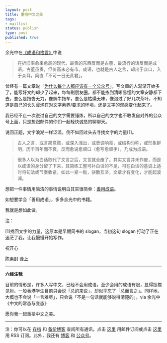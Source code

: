 ```yaml
--- 
layout: post
title: 重拾中文之美
tags: 
- maillist
status: publish
type: post
published: true
---
```



余光中在[《成语和格言》](http://www.jianshu.com/p/aa2ac98552be)中说

>在折旧率愈来愈高的现代，最贵的东西反而是古董，最流行的话反而是成语。古董虽贵，但价高未必有市。成语，也就是古人之言，却出于众口，入于众耳，简直「不可一日无此君」。

曾经有一篇文章说「[为什么每个人都应该有一个公众号](http://www.huxiu.com/article/136419/1.html)」，写文章的人渐渐开始多了，能写好文的却少了起来，每每刷朋友圈，都不能拣到清晰易懂的文章安静都下去，要么是拖沓无力，像蜗牛拖车，要么是枯燥无味，像泡过了好几次茶叶，不知道是自己的长久浸泡在对文字素养/要求的环境，还是文字的观感变化起来了。

我已经不止一次说过自己的文字需要锤炼，所以自己的文字也不敢发自对外的公众号上面，只是想跟邮件的你们一起轻快诚恳的聊聊天。

说回正题，文字浪潮一样泛滥，倒不如回过头去寻找文字的力量[1]。

>古人之言，或言简意赅，或深入浅出，或音调响亮，或结构匀称，或形象鲜明，历千百年而不衰，反而愈说愈顺口（愈写愈顺手），乃成为成语。

>很多人以为白话取代了文言之后，文言就全废了。其实文言并未作废，而是以成语的身分留了下来，其简练工整可补白话的不足，可在白话的基调上适时将句法或节奏收紧，如此一紧一鬆，骈散互济，文章才有变化，才能起波澜。

想把一件事情用简洁的事情说明白其实很简单：[善用成语](http://blog.sina.com.cn/s/blog_bd5c10e90101gw1b.html)。

如想要学会「善用成语」，多多余光中的书籍。

我就是想如此做。

注：

[1]找回文字的力量，这原本是早期简书的 slogan，当初这句 slogan 打动了正在迷茫了我，让我慢慢开始写作。

祝开心

陈素封 谨上

----

**六经注我**

目前的情形是，许多人写中文，已经不会用成语，至少会用的成语有限，显得捉襟见肘。一般香港学生目前只会说「总的来说」，却似乎忘了「总而言之」。同样地，大概也不会说「一言难尽」，只会说「不是一句话就能够说得清楚的」。via 余光中《中文的常态与变态》

愿你我一起重拾中文之美。


----

注：你可以在 [存档](http://tinyletter.com/cnfeat/archive) 和 [备份博客](mesule.com) 查阅所有通讯，点击 [这里](http://tinyletter.com/cnfeat) 用邮件订阅或点击  [这里](http://mesule.com/feed/) 用 RSS 订阅。此外，我还有 [博客](cnfeat.com) 和 [公众号](http://t.cn/RGaif2N)。

